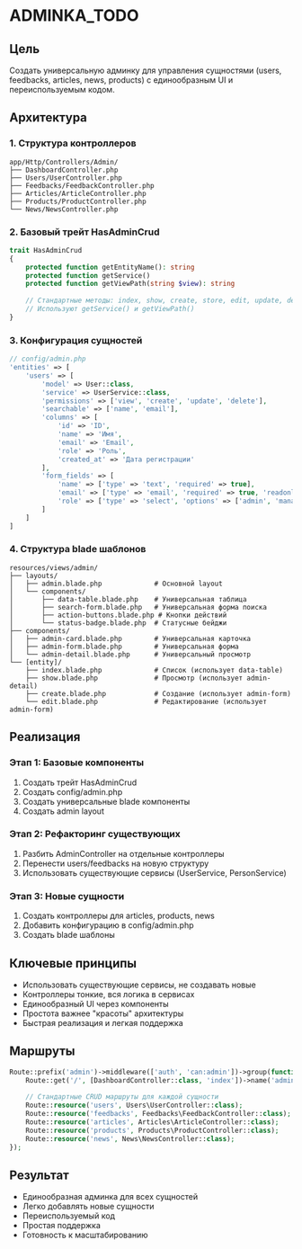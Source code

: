 # ADMINKA_TODO

## Цель
Создать универсальную админку для управления сущностями (users, feedbacks, articles, news, products) с единообразным UI и переиспользуемым кодом.

## Архитектура

### 1. Структура контроллеров
```
app/Http/Controllers/Admin/
├── DashboardController.php
├── Users/UserController.php
├── Feedbacks/FeedbackController.php
├── Articles/ArticleController.php
├── Products/ProductController.php
└── News/NewsController.php
```

### 2. Базовый трейт HasAdminCrud
```php
trait HasAdminCrud
{
    protected function getEntityName(): string
    protected function getService()
    protected function getViewPath(string $view): string
    
    // Стандартные методы: index, show, create, store, edit, update, destroy
    // Используют getService() и getViewPath()
}
```

### 3. Конфигурация сущностей
```php
// config/admin.php
'entities' => [
    'users' => [
        'model' => User::class,
        'service' => UserService::class,
        'permissions' => ['view', 'create', 'update', 'delete'],
        'searchable' => ['name', 'email'],
        'columns' => [
            'id' => 'ID',
            'name' => 'Имя',
            'email' => 'Email',
            'role' => 'Роль',
            'created_at' => 'Дата регистрации'
        ],
        'form_fields' => [
            'name' => ['type' => 'text', 'required' => true],
            'email' => ['type' => 'email', 'required' => true, 'readonly' => true],
            'role' => ['type' => 'select', 'options' => ['admin', 'manager', 'user']]
        ]
    ]
]
```

### 4. Структура blade шаблонов
```
resources/views/admin/
├── layouts/
│   ├── admin.blade.php             # Основной layout
│   └── components/
│       ├── data-table.blade.php    # Универсальная таблица
│       ├── search-form.blade.php   # Универсальная форма поиска
│       ├── action-buttons.blade.php # Кнопки действий
│       └── status-badge.blade.php  # Статусные бейджи
├── components/
│   ├── admin-card.blade.php        # Универсальная карточка
│   ├── admin-form.blade.php        # Универсальная форма
│   └── admin-detail.blade.php      # Универсальный просмотр
└── [entity]/
    ├── index.blade.php             # Список (использует data-table)
    ├── show.blade.php              # Просмотр (использует admin-detail)
    ├── create.blade.php            # Создание (использует admin-form)
    └── edit.blade.php              # Редактирование (использует admin-form)
```

## Реализация

### Этап 1: Базовые компоненты
1. Создать трейт HasAdminCrud
2. Создать config/admin.php
3. Создать универсальные blade компоненты
4. Создать admin layout

### Этап 2: Рефакторинг существующих
1. Разбить AdminController на отдельные контроллеры
2. Перенести users/feedbacks на новую структуру
3. Использовать существующие сервисы (UserService, PersonService)

### Этап 3: Новые сущности
1. Создать контроллеры для articles, products, news
2. Добавить конфигурацию в config/admin.php
3. Создать blade шаблоны

## Ключевые принципы
- Использовать существующие сервисы, не создавать новые
- Контроллеры тонкие, вся логика в сервисах
- Единообразный UI через компоненты
- Простота важнее "красоты" архитектуры
- Быстрая реализация и легкая поддержка

## Маршруты
```php
Route::prefix('admin')->middleware(['auth', 'can:admin'])->group(function () {
    Route::get('/', [DashboardController::class, 'index'])->name('admin.dashboard');
    
    // Стандартные CRUD маршруты для каждой сущности
    Route::resource('users', Users\UserController::class);
    Route::resource('feedbacks', Feedbacks\FeedbackController::class);
    Route::resource('articles', Articles\ArticleController::class);
    Route::resource('products', Products\ProductController::class);
    Route::resource('news', News\NewsController::class);
});
```

## Результат
- Единообразная админка для всех сущностей
- Легко добавлять новые сущности
- Переиспользуемый код
- Простая поддержка
- Готовность к масштабированию
